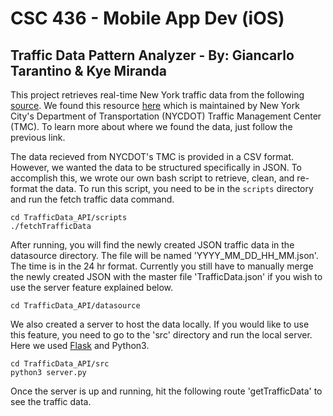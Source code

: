 # CSC 436 - Mobile App Dev (iOS)
## Traffic Data Pattern Analyzer - By: Giancarlo Tarantino & Kye Miranda


This project retrieves real-time New York traffic data from the following
[source](http://207.251.86.229/nyc-links-cams/LinkSpeedQuery.txt). We found
this resource [here](https://data.cityofnewyork.us/Transportation/Real-Time-Traffic-Speed-Data/xsat-x5sa)
which is maintained by New York City's Department of Transportation (NYCDOT)
Traffic Management Center (TMC). To learn more about where we found the data,
just follow the previous link.

The data recieved from NYCDOT's TMC is provided in a CSV format. However, we
wanted the data to be structured specifically in JSON. To accomplish this, we
wrote our own bash script to retrieve, clean, and re-format the data. To run
this script, you need to be in the `scripts` directory and run the fetch traffic
data command.

```
cd TrafficData_API/scripts
./fetchTrafficData
```

After running, you will find the newly created JSON traffic data in the
datasource directory. The file will be named 'YYYY_MM_DD_HH_MM.json'. The time
is in the 24 hr format. Currently you still have to manually merge the newly
created JSON with the master file 'TrafficData.json' if you wish to use the
server feature explained below.

```
cd TrafficData_API/datasource
```

We also created a server to host the data locally. If you would like to use this
feature, you need to go to the 'src' directory and run the local server. Here
we used [Flask](http://flask.pocoo.org/) and Python3.

```
cd TrafficData_API/src
python3 server.py
```

Once the server is up and running, hit the following route 'getTrafficData' to
see the traffic data.
